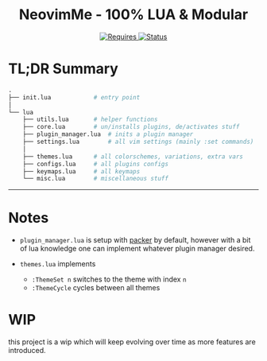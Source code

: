 <div align="center">
<h1> NeovimMe - 100% LUA & Modular </h1>

<a href="https://github.com/neovim/neovim"> ![Requires](https://img.shields.io/badge/requires-neovim%200.5%2B-green?style=flat-square&logo=neovim) </a>
<a href="#wip"> ![Status](https://img.shields.io/badge/status-WIP-informational?style=flat-square) </a>
</div>


# TL;DR Summary
```python
.
├── init.lua			# entry point
│
└── lua
    ├── utils.lua		# helper functions
    ├── core.lua		# un/installs plugins, de/activates stuff
    ├── plugin_manager.lua	# inits a plugin manager
    ├── settings.lua		# all vim settings (mainly :set commands)
    │
    ├── themes.lua		# all colorschemes, variations, extra vars
    ├── configs.lua		# all plugins configs
    ├── keymaps.lua		# all keymaps
    └── misc.lua		# miscellaneous stuff
```

---
# Notes
- `plugin_manager.lua` is setup with [packer](https://github.com/wbthomason/packer.nvim) by default,
however with a bit of lua knowledge one can implement whatever plugin manager desired.

- `themes.lua` implements
	- `:ThemeSet n` switches to the theme with index `n`
	- `:ThemeCycle` cycles between all themes

# WIP
this project is a wip which will keep evolving over time as more features are introduced.
